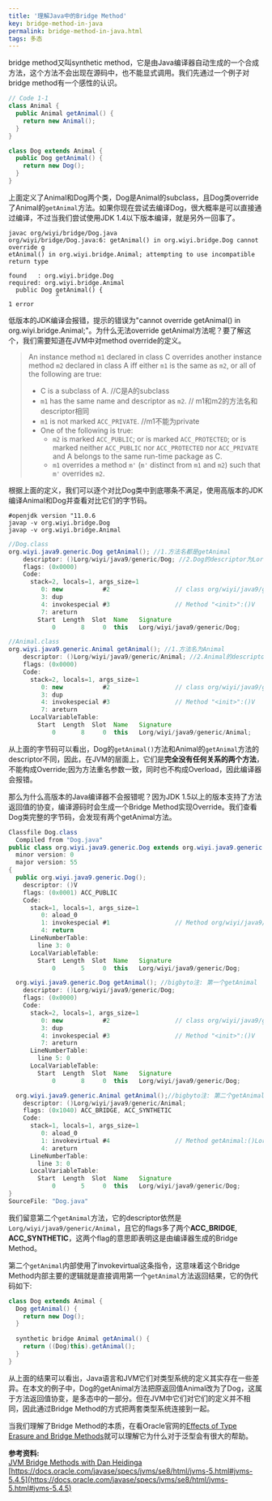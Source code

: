 ```yaml
---
title: '理解Java中的Bridge Method'
key: bridge-method-in-java
permalink: bridge-method-in-java.html
tags: 多态
---
```


bridge method又叫synthetic method，它是由Java编译器自动生成的一个合成方法，这个方法不会出现在源码中，也不能显式调用。我们先通过一个例子对bridge method有一个感性的认识。

```java
// Code 1-1
class Animal {
  public Animal getAnimal() {
    return new Animal();
  }
}

class Dog extends Animal {
  public Dog getAnimal() {
    return new Dog();
  }
}
```

上面定义了Animal和Dog两个类，Dog是Animal的subclass，且Dog类override了Animal的`getAnimal`方法。如果你现在尝试去编译Dog，很大概率是可以直接通过编译，不过当我们尝试使用JDK 1.4以下版本编译，就是另外一回事了。

```shell
javac org/wiyi/bridge/Dog.java
org/wiyi/bridge/Dog.java:6: getAnimal() in org.wiyi.bridge.Dog cannot override g
etAnimal() in org.wiyi.bridge.Animal; attempting to use incompatible return type

found   : org.wiyi.bridge.Dog
required: org.wiyi.bridge.Animal
  public Dog getAnimal() {
             ^
1 error
```
<!--more-->

低版本的JDK编译会报错，提示的错误为"cannot override getAnimal() in org.wiyi.bridge.Animal;"。为什么无法override getAnimal方法呢？要了解这个，我们需要知道在JVM中对method override的定义。

> An instance method `m1` declared in class C overrides another instance method `m2` declared in class A iff either `m1` is the same as `m2`, or all of the following are true:
>
> - C is a subclass of A.  //C是A的subclass
> - `m1` has the same name and descriptor as `m2`. // m1和m2的方法名和descriptor相同
> - `m1` is not marked `ACC_PRIVATE`. //m1不能为private
> - One of the following is true:
>   - `m2` is marked `ACC_PUBLIC`; or is marked `ACC_PROTECTED`; or is marked neither `ACC_PUBLIC` nor `ACC_PROTECTED` nor `ACC_PRIVATE` and A belongs to the same run-time package as C.
>   - `m1` overrides a method `m'` (`m'` distinct from `m1` and `m2`) such that `m'` overrides `m2`.

根据上面的定义，我们可以逐个对比Dog类中到底哪条不满足，使用高版本的JDK编译Animal和Dog并查看对比它们的字节码。

```shell
#openjdk version "11.0.6
javap -v org.wiyi.bridge.Dog
javap -v org.wiyi.bridge.Animal
```

```java
//Dog.class
org.wiyi.java9.generic.Dog getAnimal(); //1.方法名都是getAnimal
    descriptor: ()Lorg/wiyi/java9/generic/Dog; //2.Dog的descriptor为Lorg/wiyi/java9/generic/Dog
    flags: (0x0000)
    Code:
      stack=2, locals=1, args_size=1
         0: new           #2                  // class org/wiyi/java9/generic/Dog
         3: dup
         4: invokespecial #3                  // Method "<init>":()V
         7: areturn
        Start  Length  Slot  Name   Signature
            0       8     0  this   Lorg/wiyi/java9/generic/Dog;
```

```java
//Animal.class
org.wiyi.java9.generic.Animal getAnimal(); //1.方法名为Animal
    descriptor: ()Lorg/wiyi/java9/generic/Animal; //2.Animal的descriptor为Lorg/wiyi/java9/generic/Animal;
    flags: (0x0000)
    Code:
      stack=2, locals=1, args_size=1
         0: new           #2                  // class org/wiyi/java9/generic/Animal
         3: dup
         4: invokespecial #3                  // Method "<init>":()V
         7: areturn
      LocalVariableTable:
        Start  Length  Slot  Name   Signature
            0       8     0  this   Lorg/wiyi/java9/generic/Animal;
```

从上面的字节码可以看出，Dog的`getAnimal()`方法和Animal的`getAnimal`方法的descriptor不同，因此，在JVM的层面上，它们是**完全没有任何关系的两个方法**，不能构成Override;因为方法重名参数一致，同时也不构成Overload，因此编译器会报错。

那么为什么高版本的Java编译器不会报错呢？因为JDK 1.5以上的版本支持了方法返回值的协变，编译源码时会生成一个Bridge Method实现Override。我们查看Dog类完整的字节码，会发现有两个getAnimal方法。

```java
Classfile Dog.class
  Compiled from "Dog.java"
public class org.wiyi.java9.generic.Dog extends org.wiyi.java9.generic.Animal
  minor version: 0
  major version: 55
{
  public org.wiyi.java9.generic.Dog();
    descriptor: ()V
    flags: (0x0001) ACC_PUBLIC
    Code:
      stack=1, locals=1, args_size=1
         0: aload_0
         1: invokespecial #1                  // Method org/wiyi/java9/generic/Animal."<init>":()V
         4: return
      LineNumberTable:
        line 3: 0
      LocalVariableTable:
        Start  Length  Slot  Name   Signature
            0       5     0  this   Lorg/wiyi/java9/generic/Dog;

  org.wiyi.java9.generic.Dog getAnimal(); //bigbyto注: 第一个getAnimal
    descriptor: ()Lorg/wiyi/java9/generic/Dog;
    flags: (0x0000)
    Code:
      stack=2, locals=1, args_size=1
         0: new           #2                  // class org/wiyi/java9/generic/Dog
         3: dup
         4: invokespecial #3                  // Method "<init>":()V
         7: areturn
      LineNumberTable:
        line 5: 0
      LocalVariableTable:
        Start  Length  Slot  Name   Signature
            0       8     0  this   Lorg/wiyi/java9/generic/Dog;

  org.wiyi.java9.generic.Animal getAnimal();//bigbyto注: 第二个getAnimal
    descriptor: ()Lorg/wiyi/java9/generic/Animal;
    flags: (0x1040) ACC_BRIDGE, ACC_SYNTHETIC
    Code:
      stack=1, locals=1, args_size=1
         0: aload_0
         1: invokevirtual #4                  // Method getAnimal:()Lorg/wiyi/java9/generic/Dog;
         4: areturn
      LineNumberTable:
        line 3: 0
      LocalVariableTable:
        Start  Length  Slot  Name   Signature
            0       5     0  this   Lorg/wiyi/java9/generic/Dog;
}
SourceFile: "Dog.java"
```

我们留意第二个`getAnimal`方法，它的descriptor依然是`Lorg/wiyi/java9/generic/Animal`，且它的flags多了两个**ACC_BRIDGE**, **ACC_SYNTHETIC**，这两个flag的意思即表明这是由编译器生成的Bridge Method。

第二个`getAnimal`内部使用了invokevirtual这条指令，这意味着这个Bridge Method内部主要的逻辑就是直接调用第一个`getAnimal`方法返回结果，它的伪代码如下:

```java
class Dog extends Animal {
  Dog getAnimal() {
    return new Dog();
  }
  
  synthetic bridge Animal getAnimal() {
    return ((Dog)this).getAnimal();
  }
}
```

从上面的结果可以看出，Java语言和JVM它们对类型系统的定义其实存在一些差异。在本文的例子中，Dog的getAnimal方法把原返回值Animal改为了Dog，这属于方法返回值协变，是多态中的一部分。但在JVM中它们对它们的定义并不相同，因此通过Bridge Method的方式把两套类型系统连接到一起。

当我们理解了Bridge Method的本质，在看Oracle官网的[Effects of Type Erasure and Bridge Methods](https://docs.oracle.com/javase/tutorial/java/generics/bridgeMethods.html)就可以理解它为什么对于泛型会有很大的帮助。

**参考资料:**   
[JVM Bridge Methods with Dan Heidinga](https://www.youtube.com/watch?v=kOBHtmqavXc&list=WL&index=8&t=705s)   
[https://docs.oracle.com/javase/specs/jvms/se8/html/jvms-5.html#jvms-5.4.5](https://docs.oracle.com/javase/specs/jvms/se8/html/jvms-5.html#jvms-5.4.5)